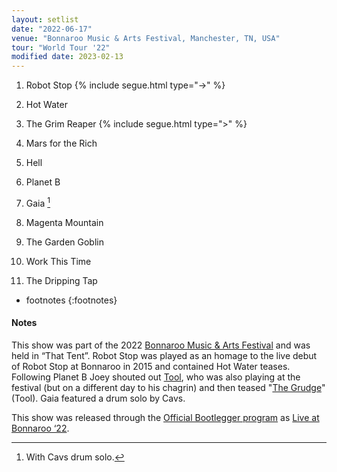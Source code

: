 ```yaml
---
layout: setlist
date: "2022-06-17"
venue: "Bonnaroo Music & Arts Festival, Manchester, TN, USA"
tour: "World Tour '22"
modified date: 2023-02-13
---
```



 1. Robot Stop 
    {% include segue.html type="->" %}

 2. Hot Water

 3. The Grim Reaper 
    {% include segue.html type=">" %}

 4. Mars for the Rich

 5. Hell

 6. Planet B

 7. Gaia
    [^1]

 8. Magenta Mountain

 9. The Garden Goblin

10. Work This Time

11. The Dripping Tap

<!--snippet-->
* footnotes
{:footnotes}
[^1]: With Cavs drum solo.


#### Notes

This show was part of the 2022 [Bonnaroo Music & Arts Festival](https://www.bonnaroo.com/) and was held in “That Tent”.  Robot Stop was played as an homage to the live debut of Robot Stop at Bonnaroo in 2015 and contained Hot Water teases.  Following Planet B Joey shouted out [Tool](https://toolband.com/), who was also playing at the festival (but on a different day to his chagrin) and then teased "[The Grudge](https://youtu.be/3BXyEUOuNds)" (Tool).  Gaia featured a drum solo by Cavs.

This show was released through the [Official Bootlegger program](https://kinggizzardandthelizardwizard.com/bootlegger) as [Live at Bonnaroo ‘22](https://kglw.net/releases/live-at-bonnaroo-2022/).

